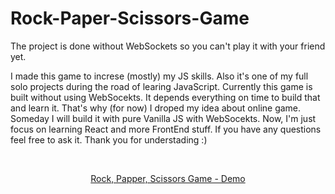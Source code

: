 ﻿# Rock-Paper-Scissors-Game

The project is done without WebSockets so you can't play it with your friend yet.

I made this game to increse (mostly) my JS skills. Also it's one of my full solo projects during the road of learing JavaScript.
Currently this game is built without using WebSocekts. It depends everything on time to build that and learn it. That's why (for now) I droped my idea about online game. Someday I will build it with pure Vanilla JS with WebSocekts. Now, I'm just focus on learning React and more FrontEnd stuff. If you have any questions feel free to ask it. Thank you for understading :)

<br>
<p align="center"><a href="https://simplyrockpapperscissors.netlify.app/">Rock, Papper, Scissors Game - Demo</a></p>
